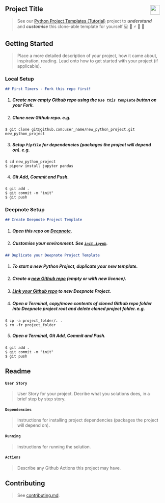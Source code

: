 ## Project Title [<img height="31" align="right" src="https://beta.deepnote.com/buttons/launch-in-deepnote.svg">](https://deepnote.com/project/38ed87ae-207f-4a03-bfc1-5204106200d5)

> See our [Python Project Templates (Tutorial)](https://github.com/sportsdatasolutions/python_project_template) project to ***understand*** and ***customise*** this clone-able template for yourself 💻 🐍 ⚡️ 🎉 🤝

## Getting Started

> Place a more detailed description of your project, how it came about, inspiration, reading. Lead onto how to get started with your project (if applicable).

### Local Setup
  ```markdown
  ## First Timers - Fork this repo first!
  ```
  1. ##### Create new empty Github repo using the ```Use this template``` button on your Fork.
  2. ##### Clone new Github repo. e.g.
    $ git clone git@github.com:user_name/new_python_project.git new_python_project
    
  3. ##### Setup ```Pipfile``` for dependencies (packages the project will depend on). e.g.
    $ cd new_python_project
    $ pipenv install jupyter pandas
    
  4. ##### Git Add, Commit and Push.
    $ git add .
    $ git commit -m "init"
    $ git push

### Deepnote Setup
  ```markdown
  ## Create Deepnote Project Template
  ```
  1. ##### Open this repo on [Deepnote](https://deepnote.com/project/38ed87ae-207f-4a03-bfc1-5204106200d5).
  2. ##### Customise your environment. See [```init.ipynb```](https://deepnote.com/project/41043ef0-40b2-438a-99f7-872138598685#%2Finit.ipynb).
  ```markdown
  ## Duplicate your Deepnote Project Template
  ```
  1. ##### To start a new Python Project, ***duplicate*** your new template.
  2. ##### Create a [new Github repo](https://github.com/new) (empty or with new licence).
  3. ##### [Link your Github repo](https://docs.deepnote.com/integrations/github) to new Deepnote Project.
  4. ##### Open a Terminal, copy/move contents of cloned Github repo folder into Deepnote project root and delete cloned project folder. e.g.
    $ cp -a project_folder/. .
    $ rm -fr project_folder
  5. ##### Open a Terminal, Git Add, Commit and Push.
    $ git add .
    $ git commit -m "init"
    $ git push
    
## Readme

#### ```User Story```

> User Story for your project. Decribe what you solutions does, in a brief step by step story.

#### ```Dependencies```

> Instructions for installing project dependencies (packages the project will depend on).

#### ```Running```

> Instructions for running the solution.

#### ```Actions```

> Describe any Github Actions this project may have.

## Contributing

> See [contributing.md](./contributing.md).
